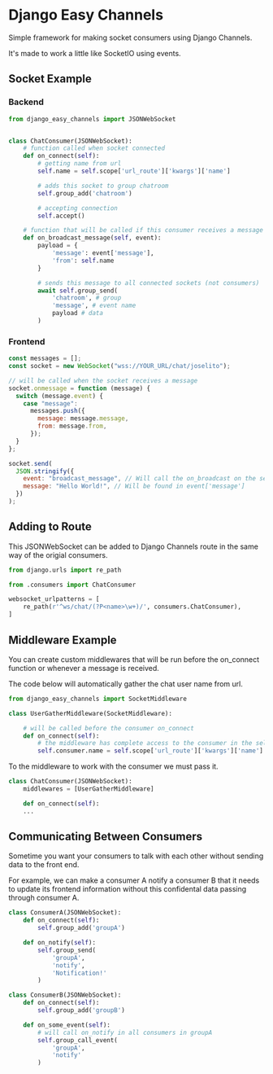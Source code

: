 # Django Easy Channels

Simple framework for making socket consumers using Django Channels.

It's made to work a little like SocketIO using events.

## Socket Example

### Backend

```python
from django_easy_channels import JSONWebSocket


class ChatConsumer(JSONWebSocket):
    # function called when socket connected
    def on_connect(self):
        # getting name from url
        self.name = self.scope['url_route']['kwargs']['name']

        # adds this socket to group chatroom
        self.group_add('chatroom')

        # accepting connection
        self.accept()

    # function that will be called if this consumer receives a message with the event broadcast_message
    def on_broadcast_message(self, event):
        payload = {
            'message': event['message'],
            'from': self.name
        }

        # sends this message to all connected sockets (not consumers)
        await self.group_send(
            'chatroom', # group
            'message', # event name
            payload # data
        )
```

### Frontend

```js
const messages = [];
const socket = new WebSocket("wss://YOUR_URL/chat/joselito");

// will be called when the socket receives a message
socket.onmessage = function (message) {
  switch (message.event) {
    case "message":
      messages.push({
        message: message.message,
        from: message.from,
      });
  }
};

socket.send(
  JSON.stringify({
    event: "broadcast_message", // Will call the on_broadcast on the server
    message: "Hello World!", // Will be found in event['message']
  })
);
```

## Adding to Route

This JSONWebSocket can be added to Django Channels route in the same way of the origial consumers.

```python
from django.urls import re_path

from .consumers import ChatConsumer

websocket_urlpatterns = [
    re_path(r'^ws/chat/(?P<name>\w+)/', consumers.ChatConsumer),
]

```

## Middleware Example

You can create custom middlewares that will be run before the on_connect function or whenever a message is received.

The code below will automatically gather the chat user name from url.

```python
from django_easy_channels import SocketMiddleware

class UserGatherMiddleware(SocketMiddleware):

    # will be called before the consumer on_connect
    def on_connect(self):
        # the middleware has complete access to the consumer in the self.consumer attribute
        self.consumer.name = self.scope['url_route']['kwargs']['name']
```

To the middleware to work with the consumer we must pass it.

```python
class ChatConsumer(JSONWebSocket):
    middlewares = [UserGatherMiddleware]

    def on_connect(self):
    ...
```

## Communicating Between Consumers

Sometime you want your consumers to talk with each other without sending data to the front end.

For example, we can make a consumer A notify a consumer B that it needs to update its frontend information without this confidental data passing through consumer A.

```python
class ConsumerA(JSONWebSocket):
    def on_connect(self):
        self.group_add('groupA')

    def on_notify(self):
        self.group_send(
            'groupA',
            'notify',
            'Notification!'
        )

class ConsumerB(JSONWebSocket):
    def on_connect(self):
        self.group_add('groupB')

    def on_some_event(self):
        # will call on_notify in all consumers in groupA
        self.group_call_event(
            'groupA',
            'notify'
        )
```
